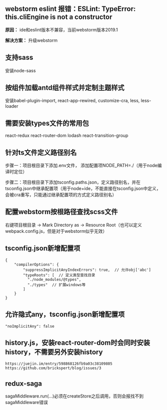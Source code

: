 ## webstorm eslint 报错：ESLint: TypeError: this.cliEngine is not a constructor
**原因：** ide和eslint版本不兼容，当前webstorm版本2019.1

**解决方案：** 升级webstorm

## 支持sass
安装node-sass

## 按组件加载antd组件样式并定制主题样式
安装babel-plugin-import, react-app-rewired, customize-cra, less, less-loader

## 需要安装types文件的常用包
react-redux
react-router-dom
lodash
react-transition-group

## 针对ts文件定义路径别名
步骤一：项目根目录下添加.env文件， 添加配置项NODE_PATH=./（用于node编译时定位）

步骤二：项目根目录下添加tsconfig.paths.json，定义路径别名，并在tsconfig.json中继承配置项（用于node+ide，不能直接在tsconfig.json中定义，会被cra重写，只能通过继承配置项的方式定义路径别名）

## 配置webstorm按根路径查找scss文件
右键项目根目录 -> Mark Directory as -> Resource Root（也可以定义webpack.config.js，但是对于webstorm似乎无效）

## tsconfig.json新增配置项
```
{
    "compilerOptions": {
        "suppressImplicitAnyIndexErrors": true,  // 允许obj['abc']
        "typeRoots": [  // 定义类型查找目录
          "./node_modules/@types",
          "./types"  // 扩展windows等
        ]
    }
}
```

## 允许隐式any，tsconfig.json新增配置项
```
"noImplicitAny": false
```

## history.js，安装react-router-dom时会同时安装history，不需要另外安装history
```
https://juejin.im/entry/598868126fb9a03c38109805
https://github.com/brickspert/blog/issues/3
```

## redux-saga
sagaMiddleware.run(...)必须在createStore之后调用，否则会报找不到sagaMiddleware错误
